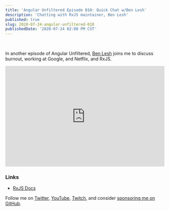 ```yaml
---
title: 'Angular Unfiltered Episode 010: Quick Chat w/Ben Lesh'
description: 'Chatting with RxJS maintainer, Ben Lesh'
published: true
slug: 2020-07-24-angular-unfiltered-010
publishedDate: '2020-07-24 02:00 PM CST'
---
```


<br/>

In another episode of Angular Unfiltered, [Ben Lesh](https://twitter.com/benlesh) joins me to discuss burnout, working at Google, and Netflix, and RxJS.

<div class="flex justify-center">
  <iframe width="500" height="315" src="https://www.youtube.com/embed/H2-9CUNgmUk" frameborder="0" allow="accelerometer; autoplay; encrypted-media; gyroscope; picture-in-picture" allowfullscreen></iframe>
</div>

### Links

- [RxJS Docs](https://rxjs.dev)

Follow me on [Twitter](https://twitter.com/brandontroberts), [YouTube](https://youtube.com/brandonrobertsdev), [Twitch](https://twitch.tv/brandontroberts), and consider [sponsoring me on GitHub](https://github.com/sponsors/brandonroberts).
